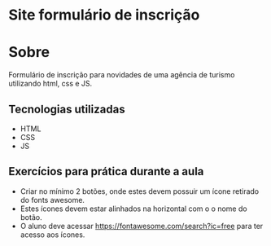# Site formulário de inscrição
# Sobre
Formulário de inscrição para novidades de uma agência de turismo utilizando html, css e JS.
## Tecnologias utilizadas
- HTML
- CSS
- JS
## Exercícios para prática durante a aula
- Criar no mínimo 2 botões, onde estes devem possuir um ícone retirado do fonts awesome.
- Estes ícones devem estar alinhados na horizontal com o o nome do botão.
- O aluno deve acessar https://fontawesome.com/search?ic=free para ter acesso aos ícones.